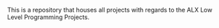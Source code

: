This is a repository that houses all projects with regards to the ALX Low Level Programming Projects. 